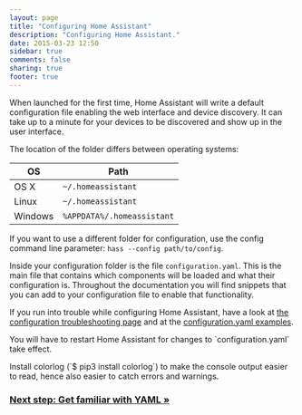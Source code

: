```yaml
---
layout: page
title: "Configuring Home Assistant"
description: "Configuring Home Assistant."
date: 2015-03-23 12:50
sidebar: true
comments: false
sharing: true
footer: true
---
```


When launched for the first time, Home Assistant will write a default configuration file enabling the web interface and device discovery. It can take up to a minute for your devices to be discovered and show up in the user interface.

The location of the folder differs between operating systems:

| OS | Path |
| -- | ---- |
| OS X | `~/.homeassistant` |
| Linux | `~/.homeassistant` |
| Windows | `%APPDATA%/.homeassistant` |

If you want to use a different folder for configuration, use the config command line parameter: `hass --config path/to/config`.

Inside your configuration folder is the file `configuration.yaml`. This is the main file that contains which components will be loaded and what their configuration is. Throughout the documentation you will find snippets that you can add to your configuration file to enable that functionality.

If you run into trouble while configuring Home Assistant, have a look at [the configuration troubleshooting page](/getting-started/troubleshooting-configuration/) and at the [configuration.yaml examples](/cookbook/#example-configurationyaml).

<p class='note'>
  You will have to restart Home Assistant for changes to `configuration.yaml` take effect.
</p>

<p class='note tip'>
  Install colorlog (`$ pip3 install colorlog`) to make the console output easier to read, hence also easier to catch errors and warnings.
</p>

### [Next step: Get familiar with YAML &raquo;](/getting-started/yaml/)
